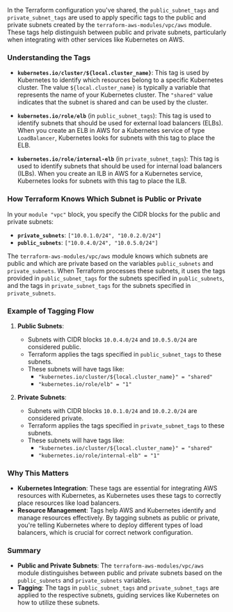

In the Terraform configuration you've shared, the `public_subnet_tags` and `private_subnet_tags` are used to apply specific tags to the public and private subnets created by the `terraform-aws-modules/vpc/aws` module. These tags help distinguish between public and private subnets, particularly when integrating with other services like Kubernetes on AWS.

### Understanding the Tags

- **`kubernetes.io/cluster/${local.cluster_name}`**: This tag is used by Kubernetes to identify which resources belong to a specific Kubernetes cluster. The value `${local.cluster_name}` is typically a variable that represents the name of your Kubernetes cluster. The `"shared"` value indicates that the subnet is shared and can be used by the cluster.

- **`kubernetes.io/role/elb`** (in `public_subnet_tags`): This tag is used to identify subnets that should be used for external load balancers (ELBs). When you create an ELB in AWS for a Kubernetes service of type `LoadBalancer`, Kubernetes looks for subnets with this tag to place the ELB.

- **`kubernetes.io/role/internal-elb`** (in `private_subnet_tags`): This tag is used to identify subnets that should be used for internal load balancers (ILBs). When you create an ILB in AWS for a Kubernetes service, Kubernetes looks for subnets with this tag to place the ILB.

### How Terraform Knows Which Subnet is Public or Private

In your `module "vpc"` block, you specify the CIDR blocks for the public and private subnets:

- **`private_subnets`**: `["10.0.1.0/24", "10.0.2.0/24"]`
- **`public_subnets`**: `["10.0.4.0/24", "10.0.5.0/24"]`

The `terraform-aws-modules/vpc/aws` module knows which subnets are public and which are private based on the variables `public_subnets` and `private_subnets`. When Terraform processes these subnets, it uses the tags provided in `public_subnet_tags` for the subnets specified in `public_subnets`, and the tags in `private_subnet_tags` for the subnets specified in `private_subnets`.

### Example of Tagging Flow

1. **Public Subnets**:
   - Subnets with CIDR blocks `10.0.4.0/24` and `10.0.5.0/24` are considered public.
   - Terraform applies the tags specified in `public_subnet_tags` to these subnets.
   - These subnets will have tags like:
     - `"kubernetes.io/cluster/${local.cluster_name}" = "shared"`
     - `"kubernetes.io/role/elb" = "1"`

2. **Private Subnets**:
   - Subnets with CIDR blocks `10.0.1.0/24` and `10.0.2.0/24` are considered private.
   - Terraform applies the tags specified in `private_subnet_tags` to these subnets.
   - These subnets will have tags like:
     - `"kubernetes.io/cluster/${local.cluster_name}" = "shared"`
     - `"kubernetes.io/role/internal-elb" = "1"`

### Why This Matters
- **Kubernetes Integration**: These tags are essential for integrating AWS resources with Kubernetes, as Kubernetes uses these tags to correctly place resources like load balancers.
- **Resource Management**: Tags help AWS and Kubernetes identify and manage resources effectively. By tagging subnets as public or private, you're telling Kubernetes where to deploy different types of load balancers, which is crucial for correct network configuration.

### Summary
- **Public and Private Subnets**: The `terraform-aws-modules/vpc/aws` module distinguishes between public and private subnets based on the `public_subnets` and `private_subnets` variables.
- **Tagging**: The tags in `public_subnet_tags` and `private_subnet_tags` are applied to the respective subnets, guiding services like Kubernetes on how to utilize these subnets.